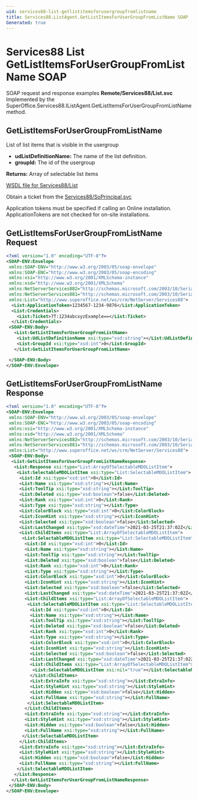 ```yaml
---
uid: services88-list-getlistitemsforusergroupfromlistname
title: Services88.ListAgent.GetListItemsForUserGroupFromListName SOAP
Generated: true
---
```


# Services88 List GetListItemsForUserGroupFromListName SOAP

SOAP request and response examples **Remote/Services88/List.svc**
Implemented by the <see cref="M:SuperOffice.Services88.IListAgent.GetListItemsForUserGroupFromListName">SuperOffice.Services88.IListAgent.GetListItemsForUserGroupFromListName</see> method.

## GetListItemsForUserGroupFromListName

List of list items that is visible in the usergroup

* **udListDefinitionName:** The name of the list definition.
* **groupId:** The id of the usergroup

**Returns:** Array of selectable list items


[WSDL file for Services88/List](../Services88-List.md)

Obtain a ticket from the [Services88/SoPrincipal.svc](../SoPrincipal/SoPrincipal.md)

Application tokens must be specified if calling an Online installation. ApplicationTokens are not checked for on-site installations.

## GetListItemsForUserGroupFromListName Request

```xml
<?xml version="1.0" encoding="UTF-8"?>
<SOAP-ENV:Envelope
 xmlns:SOAP-ENV="http://www.w3.org/2003/05/soap-envelope"
 xmlns:SOAP-ENC="http://www.w3.org/2003/05/soap-encoding"
 xmlns:xsi="http://www.w3.org/2001/XMLSchema-instance"
 xmlns:xsd="http://www.w3.org/2001/XMLSchema"
 xmlns:NetServerServices882="http://schemas.microsoft.com/2003/10/Serialization/Arrays"
 xmlns:NetServerServices881="http://schemas.microsoft.com/2003/10/Serialization/"
 xmlns:List="http://www.superoffice.net/ws/crm/NetServer/Services88">
  <List:ApplicationToken>1234567-1234-9876</List:ApplicationToken>
  <List:Credentials>
    <List:Ticket>7T:1234abcxyzExample==</List:Ticket>
  </List:Credentials>
 <SOAP-ENV:Body>
   <List:GetListItemsForUserGroupFromListName>
    <List:UdListDefinitionName xsi:type="xsd:string"></List:UdListDefinitionName>
    <List:GroupId xsi:type="xsd:int">0</List:GroupId>
   </List:GetListItemsForUserGroupFromListName>

 </SOAP-ENV:Body>
</SOAP-ENV:Envelope>

```


## GetListItemsForUserGroupFromListName Response

```xml
<?xml version="1.0" encoding="UTF-8"?>
<SOAP-ENV:Envelope
 xmlns:SOAP-ENV="http://www.w3.org/2003/05/soap-envelope"
 xmlns:SOAP-ENC="http://www.w3.org/2003/05/soap-encoding"
 xmlns:xsi="http://www.w3.org/2001/XMLSchema-instance"
 xmlns:xsd="http://www.w3.org/2001/XMLSchema"
 xmlns:NetServerServices882="http://schemas.microsoft.com/2003/10/Serialization/Arrays"
 xmlns:NetServerServices881="http://schemas.microsoft.com/2003/10/Serialization/"
 xmlns:List="http://www.superoffice.net/ws/crm/NetServer/Services88">
 <SOAP-ENV:Body>
  <List:GetListItemsForUserGroupFromListNameResponse>
   <List:Response xsi:type="List:ArrayOfSelectableMDOListItem">
    <List:SelectableMDOListItem xsi:type="List:SelectableMDOListItem">
     <List:Id xsi:type="xsd:int">0</List:Id>
     <List:Name xsi:type="xsd:string"></List:Name>
     <List:ToolTip xsi:type="xsd:string"></List:ToolTip>
     <List:Deleted xsi:type="xsd:boolean">false</List:Deleted>
     <List:Rank xsi:type="xsd:int">0</List:Rank>
     <List:Type xsi:type="xsd:string"></List:Type>
     <List:ColorBlock xsi:type="xsd:int">0</List:ColorBlock>
     <List:IconHint xsi:type="xsd:string"></List:IconHint>
     <List:Selected xsi:type="xsd:boolean">false</List:Selected>
     <List:LastChanged xsi:type="xsd:dateTime">2021-03-25T21:37:02Z</List:LastChanged>
     <List:ChildItems xsi:type="List:ArrayOfSelectableMDOListItem">
      <List:SelectableMDOListItem xsi:type="List:SelectableMDOListItem">
       <List:Id xsi:type="xsd:int">0</List:Id>
       <List:Name xsi:type="xsd:string"></List:Name>
       <List:ToolTip xsi:type="xsd:string"></List:ToolTip>
       <List:Deleted xsi:type="xsd:boolean">false</List:Deleted>
       <List:Rank xsi:type="xsd:int">0</List:Rank>
       <List:Type xsi:type="xsd:string"></List:Type>
       <List:ColorBlock xsi:type="xsd:int">0</List:ColorBlock>
       <List:IconHint xsi:type="xsd:string"></List:IconHint>
       <List:Selected xsi:type="xsd:boolean">false</List:Selected>
       <List:LastChanged xsi:type="xsd:dateTime">2021-03-25T21:37:02Z</List:LastChanged>
       <List:ChildItems xsi:type="List:ArrayOfSelectableMDOListItem">
        <List:SelectableMDOListItem xsi:type="List:SelectableMDOListItem">
         <List:Id xsi:type="xsd:int">0</List:Id>
         <List:Name xsi:type="xsd:string"></List:Name>
         <List:ToolTip xsi:type="xsd:string"></List:ToolTip>
         <List:Deleted xsi:type="xsd:boolean">false</List:Deleted>
         <List:Rank xsi:type="xsd:int">0</List:Rank>
         <List:Type xsi:type="xsd:string"></List:Type>
         <List:ColorBlock xsi:type="xsd:int">0</List:ColorBlock>
         <List:IconHint xsi:type="xsd:string"></List:IconHint>
         <List:Selected xsi:type="xsd:boolean">false</List:Selected>
         <List:LastChanged xsi:type="xsd:dateTime">2021-03-25T21:37:02Z</List:LastChanged>
         <List:ChildItems xsi:type="List:ArrayOfSelectableMDOListItem">
          <List:SelectableMDOListItem xsi:nil="true"></List:SelectableMDOListItem>
         </List:ChildItems>
         <List:ExtraInfo xsi:type="xsd:string"></List:ExtraInfo>
         <List:StyleHint xsi:type="xsd:string"></List:StyleHint>
         <List:Hidden xsi:type="xsd:boolean">false</List:Hidden>
         <List:FullName xsi:type="xsd:string"></List:FullName>
        </List:SelectableMDOListItem>
       </List:ChildItems>
       <List:ExtraInfo xsi:type="xsd:string"></List:ExtraInfo>
       <List:StyleHint xsi:type="xsd:string"></List:StyleHint>
       <List:Hidden xsi:type="xsd:boolean">false</List:Hidden>
       <List:FullName xsi:type="xsd:string"></List:FullName>
      </List:SelectableMDOListItem>
     </List:ChildItems>
     <List:ExtraInfo xsi:type="xsd:string"></List:ExtraInfo>
     <List:StyleHint xsi:type="xsd:string"></List:StyleHint>
     <List:Hidden xsi:type="xsd:boolean">false</List:Hidden>
     <List:FullName xsi:type="xsd:string"></List:FullName>
    </List:SelectableMDOListItem>
   </List:Response>
  </List:GetListItemsForUserGroupFromListNameResponse>
 </SOAP-ENV:Body>
</SOAP-ENV:Envelope>

```

